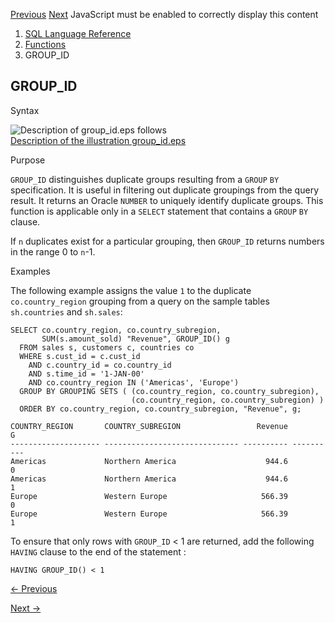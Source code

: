 [Previous](GREATEST.md) [Next](GROUPING.md) JavaScript must be enabled to
correctly display this content

  1. [SQL Language Reference ](index.md)
  2. [Functions](Functions.md)
  3. GROUP_ID 

## GROUP_ID

Syntax

![Description of group_id.eps
follows](https://docs.oracle.com/en/database/oracle/oracle-database/23/sqlrf/img/group_id.gif)  
[Description of the illustration group_id.eps](img_text/group_id.md)

Purpose

`GROUP_ID` distinguishes duplicate groups resulting from a `GROUP` `BY`
specification. It is useful in filtering out duplicate groupings from the
query result. It returns an Oracle `NUMBER` to uniquely identify duplicate
groups. This function is applicable only in a `SELECT` statement that contains
a `GROUP` `BY` clause.

If `n` duplicates exist for a particular grouping, then `GROUP_ID` returns
numbers in the range 0 to `n`-1.

Examples

The following example assigns the value `1` to the duplicate
`co.country_region` grouping from a query on the sample tables `sh.countries`
and `sh.sales`:

    
    
    SELECT co.country_region, co.country_subregion,
           SUM(s.amount_sold) "Revenue", GROUP_ID() g
      FROM sales s, customers c, countries co
      WHERE s.cust_id = c.cust_id
        AND c.country_id = co.country_id
        AND s.time_id = '1-JAN-00'
        AND co.country_region IN ('Americas', 'Europe')
      GROUP BY GROUPING SETS ( (co.country_region, co.country_subregion),
                               (co.country_region, co.country_subregion) )
      ORDER BY co.country_region, co.country_subregion, "Revenue", g;
    
    COUNTRY_REGION       COUNTRY_SUBREGION                 Revenue          G
    -------------------- ------------------------------ ---------- ----------
    Americas             Northern America                    944.6          0
    Americas             Northern America                    944.6          1
    Europe               Western Europe                     566.39          0
    Europe               Western Europe                     566.39          1
    

To ensure that only rows with `GROUP_ID` < 1 are returned, add the following
`HAVING` clause to the end of the statement :

    
    
    HAVING GROUP_ID() < 1


[← Previous](GREATEST.md)

[Next →](GROUPING.md)
